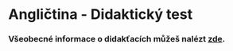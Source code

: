 # Angličtina - Didaktický test

### Všeobecné informace o didakťacích můžeš nalézt [zde](../../FaQ/DIDAKTICKE.md).